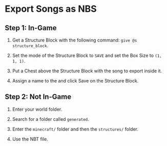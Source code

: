 # Export Songs as NBS

## Step 1: In-Game

1. Get a Structure Block with the following command: `give @s structure_block`.

2. Set the mode of the Structure Block to `SAVE` and set the Box Size to `(1, 1, 1)`.

3. Put a Chest above the Structure Block with the song to export inside it.

4. Assign a name to the and click Save on the Structure Block.

## Step 2: Not In-Game

1. Enter your world folder.

2. Search for a folder called `generated`.

3. Enter the `minecraft/` folder and then the `structures/` folder.

4. Use the NBT file.
